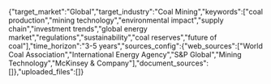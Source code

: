 {"target_market":"Global","target_industry":"Coal Mining","keywords":["coal production","mining technology","environmental impact","supply chain","investment trends","global energy market","regulations","sustainability","coal reserves","future of coal"],"time_horizon":"3-5 years","sources_config":{"web_sources":["World Coal Association","International Energy Agency","S&P Global","Mining Technology","McKinsey & Company"],"document_sources":[]},"uploaded_files":[]}